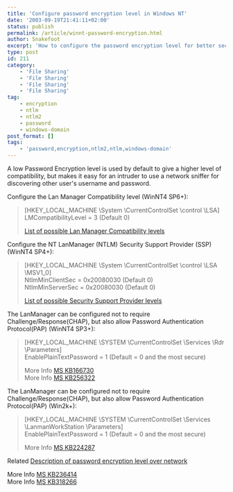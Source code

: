 ```yaml
---
title: 'Configure password encryption level in Windows NT'
date: '2003-09-19T21:41:11+02:00'
status: publish
permalink: /article/winnt-password-encryption.html
author: Snakefoot
excerpt: 'How to configure the password encryption level for better security.'
type: post
id: 211
category:
    - 'File Sharing'
    - 'File Sharing'
    - 'File Sharing'
    - 'File Sharing'
tag:
    - encryption
    - ntlm
    - ntlm2
    - password
    - windows-domain
post_format: []
tags:
    - 'password,encryption,ntlm2,ntlm,windows-domain'
---
```

A low Password Encryption level is used by default to give a higher level of compatibility, but makes it easy for an intruder to use a network sniffer for discovering other user's username and password.  
  
 Configure the Lan Manager Compatibility level (WinNT4 SP6+):

> \[HKEY\_LOCAL\_MACHINE \\System \\CurrentControlSet \\control \\LSA\]  
>  LMCompatibilityLevel = 3 (Default 0)  
>   
> [List of possible Lan Manager Compatibility levels](/article/windows-password-encryption.html#LMCompatibilityLevel)

 Configure the NT LanManager (NTLM) Security Support Provider (SSP) (WinNT4 SP4+):
> \[HKEY\_LOCAL\_MACHINE \\System \\CurrentControlSet \\control \\LSA \\MSV1\_0\]  
>  NtlmMinClientSec = 0x20080030 (Default 0)  
>  NtlmMinServerSec = 0x20080030 (Default 0)  
>   
> [List of possible Security Support Provider levels](/article/windows-password-encryption.html#NtlmMinSec)

 The LanManager can be configured not to require Challenge/Response(CHAP), but also allow Password Authentication Protocol(PAP) (WinNT4 SP3+):
> \[HKEY\_LOCAL\_MACHINE \\SYSTEM \\CurrentControlSet \\Services \\Rdr \\Parameters\]  
>  EnablePlainTextPassword = 1 (Default = 0 and the most secure)  
>   
>  More Info [MS KB166730](http://support.microsoft.com/kb/166730 "Unencrypted Passwords May Cause SP3 to Fail to Connect to SMB Servers [Q166730]")  
>  More Info [MS KB256322](http://support.microsoft.com/kb/256322 "Error Occurs When You Configure IIS to Use a Samba Network Share As Its Root [Q256322]")

 The LanManager can be configured not to require Challenge/Response(CHAP), but also allow Password Authentication Protocol(PAP) (Win2k+):
> \[HKEY\_LOCAL\_MACHINE \\SYSTEM \\CurrentControlSet \\Services \\LanmanWorkStation \\Parameters\]  
>  EnablePlainTextPassword = 1 (Default = 0 and the most secure)  
>   
>  More Info [MS KB224287](http://support.microsoft.com/kb/224287 "Err Msg: System Error 1240 Has Occurred. The Account Is Not Authorized to Login from This Station [Q224287]")

 Related [Description of password encryption level over network](/article/windows-password-encryption.html)  
  
 More Info [MS KB236414](http://support.microsoft.com/kb/236414 "Cannot Use Shares with LMCompatibilityLevel set to Only NTLM 2 Authentication [Q236414]")  
 More Info [MS KB318266](http://support.microsoft.com/kb/318266 "A Windows XP Client Cannot Log On to a Windows NT 4.0 Domain [Q318266]")  